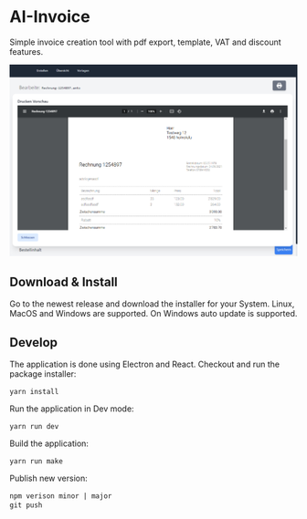# AI-Invoice
Simple invoice creation tool with pdf export, template, VAT and discount features.

![sample image](sample-image.png)

## Download & Install
Go to the newest release and download the installer for your System. Linux, MacOS and Windows are supported.
On Windows auto update is supported.

## Develop
The application is done using Electron and React.
Checkout and run the package installer:
``` 
yarn install
```

Run the application in Dev mode:
``` 
yarn run dev
```

Build the application:
``` 
yarn run make
```

Publish new version:
``` 
npm verison minor | major
git push
```